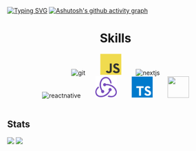 [![Typing SVG](https://readme-typing-svg.herokuapp.com?font=Montserrat&size=35&pause=1000&color=B9B537&center=true&vCenter=true&width=1000&lines=Hi+there+%F0%9F%91%8B+my+name+Ivan+Savitskiy;I'm+Front-end+Engineer%F0%9F%91%A8%E2%80%8D%F0%9F%92%BB)](https://git.io/typing-svg)
[![Ashutosh's github activity graph](https://github-readme-activity-graph.cyclic.app/graph?username=fubus05&theme=react&line=81cafb&point=83cafb&area=true&hide_border=true)](https://github.com/ashutosh00710/github-readme-activity-graph)
<h1  align="center">
Skills
</h1>
<div align="center">
    <img src="https://cdn.jsdelivr.net/gh/devicons/devicon/icons/jira/jira-original.svg" alt="git" width="50" height="50" style="margin-right: 30px;"/>
    <img src="https://raw.githubusercontent.com/devicons/devicon/master/icons/javascript/javascript-original.svg" alt="javascript" width="50" height="50" style="margin-right: 30px;"/>
    <img src="https://cdn.jsdelivr.net/gh/devicons/devicon/icons/nextjs/nextjs-original.svg" alt="nextjs" width="50" height="50"/>
</div>
<div align="center">
    <img src="https://reactnative.dev/img/header_logo.svg" alt="reactnative" width="50" height="50" style="margin-right: 30px;"/> 
    <img src="https://raw.githubusercontent.com/devicons/devicon/master/icons/redux/redux-original.svg" alt="redux" width="50" height="50" style="margin-right: 30px;"/>
    <img src="https://raw.githubusercontent.com/devicons/devicon/master/icons/typescript/typescript-original.svg" alt="typescript" width="50" height="50" style="margin-right: 30px;"/>
    <img src="https://cdn.jsdelivr.net/gh/devicons/devicon/icons/nodejs/nodejs-original.svg" width="50" height="50"/>
</div></br>

## Stats

![](https://github-readme-streak-stats.herokuapp.com/?user=fubus05&theme=react&hide_border=true)
![](https://github-readme-stats.vercel.app/api/top-langs/?username=fubus05&theme=react&hide_border=true&include_all_commits=false&count_private=false&layout=compact)
